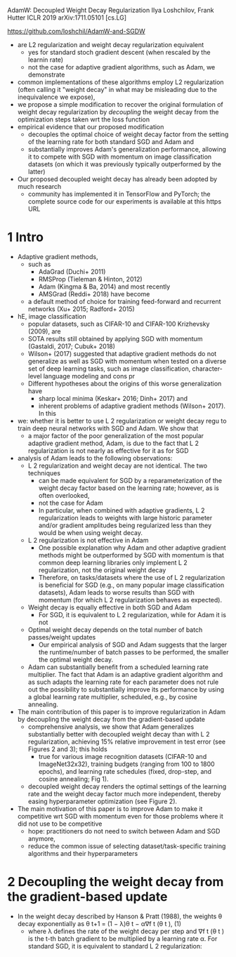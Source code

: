 AdamW: Decoupled Weight Decay Regularization
Ilya Loshchilov, Frank Hutter
ICLR 2019 arXiv:1711.05101 [cs.LG]

https://github.com/loshchil/AdamW-and-SGDW

* are L2 regularization and weight decay regularization equivalent
  * yes for standard stoch gradient descent (when rescaled by the learnin rate)
  * not the case for adaptive gradient algorithms, such as Adam, we demonstrate
* common implementations of these algorithms employ L2 regularization
  (often calling it "weight decay" in what may be misleading due to the
  inequivalence we expose),
* we propose a simple modification to
  recover the original formulation of weight decay regularization
  by _decoupling_ the weight decay from the optimization steps taken wrt the
  loss function
* empirical evidence that our proposed modification
  * decouples the optimal choice of weight decay factor
    from the setting of the learning rate for both standard SGD and Adam and
  * substantially improves Adam's generalization performance, allowing it to
    compete with SGD with momentum on image classification datasets (on which
    it was previously typically outperformed by the latter)
* Our proposed decoupled weight decay has already been adopted by much research
  * community has implemented it in TensorFlow and PyTorch; the complete source
    code for our experiments is available at this https URL

# 1 Intro

* Adaptive gradient methods,
  * such as
    * AdaGrad (Duchi+ 2011)
    * RMSProp (Tieleman & Hinton, 2012)
    * Adam (Kingma & Ba, 2014) and most recently
    * AMSGrad (Reddi+ 2018) have become
  * a default method of choice for training feed-forward and recurrent networks
    (Xu+ 2015; Radford+ 2015)
* hE, image classification
  * popular datasets, such as CIFAR-10 and CIFAR-100 Krizhevsky (2009), are
  * SOTA results still obtained by applying SGD with momentum
    (Gastaldi, 2017; Cubuk+ 2018)
  * Wilson+ (2017) suggested that
    adaptive gradient methods do not generalize as well as SGD with momentum
    when tested on a diverse set of deep learning tasks,
    such as image classification, character-level language modeling and cons pr
  * Different hypotheses about the origins of this worse generalization have
    * sharp local minima (Keskar+ 2016; Dinh+ 2017) and
    * inherent problems of adaptive gradient methods (Wilson+ 2017). In this
* we: whether it is better to use L 2 regularization or weight decay regu
  to train deep neural networks with SGD and Adam. We show that
  * a major factor of the poor generalization of the most popular adaptive
    gradient method, Adam, is due to the fact that L 2 regularization is not
    nearly as effective for it as for SGD
* analysis of Adam leads to the following observations:
  * L 2 regularization and weight decay are not identical. The two techniques
    * can be made equivalent for SGD by a reparameterization of the weight
      decay factor based on the learning rate; however, as is often overlooked,
    * not the case for Adam
    * In particular, when combined with adaptive gradients,
      L 2 regularization leads to weights with large historic parameter and/or
      gradient amplitudes
      being regularized less than they would be when using weight decay.
  * L 2 regularization is not effective in Adam
    * One possible explanation why Adam and other adaptive gradient methods
      might be outperformed by SGD with momentum is that
      common deep learning libraries only implement L 2 regularization, not the
      original weight decay
    * Therefore, on tasks/datasets where the use of L 2 regularization is
      beneficial for SGD (e.g., on many popular image classification datasets),
      Adam leads to worse results than SGD with momentum (for which L 2
      regularization behaves as expected).
  * Weight decay is equally effective in both SGD and Adam
    * For SGD, it is equivalent to L 2 regularization, while for Adam it is not
  * Optimal weight decay
    depends on the total number of batch passes/weight updates
    * Our empirical analysis of SGD and Adam suggests that
      the larger the runtime/number of batch passes to be performed,
      the smaller the optimal weight decay.
  * Adam can substantially benefit from a scheduled learning rate multiplier.
    The fact that
    Adam is an adaptive gradient algorithm and as such adapts the learning rate
    for each parameter
    does not rule out the possibility to substantially improve its performance
    by using a global learning rate multiplier, scheduled,
    e.g., by cosine annealing.
* The main contribution of this paper is to
  improve regularization in Adam by decoupling the weight decay
  from the gradient-based update
  * comprehensive analysis, we show that
    Adam generalizes substantially better with decoupled weight decay than with
    L 2 regularization, achieving 15% relative improvement in test error (see
    Figures 2 and 3); this holds
    * true for various image recognition datasets (CIFAR-10 and ImageNet32x32),
      training budgets (ranging from 100 to 1800 epochs), and
      learning rate schedules (fixed, drop-step, and cosine annealing; Fig 1).
  * decoupled weight decay renders the optimal settings of the learning rate
    and the weight decay factor much more independent, thereby
    easing hyperparameter optimization (see Figure 2).
* The main motivation of this paper is to
  improve Adam to make it competitive wrt SGD with momentum
  even for those problems where it did not use to be competitive
  * hope: practitioners do not need to switch between Adam and SGD anymore,
  * reduce the common issue of selecting
    dataset/task-specific training algorithms and their hyperparameters

# 2 Decoupling the weight decay from the gradient-based update

* In the weight decay described by Hanson & Pratt (1988), the weights θ decay
  exponentially as
θ t+1 = (1 − λ)θ t − α∇f t (θ t ),    (1)
  * where λ defines the rate of the weight decay per step and
    ∇f t (θ t ) is the t-th batch gradient to be multiplied by a
    learning rate α. For standard SGD, it is equivalent to standard L 2
    regularization:
